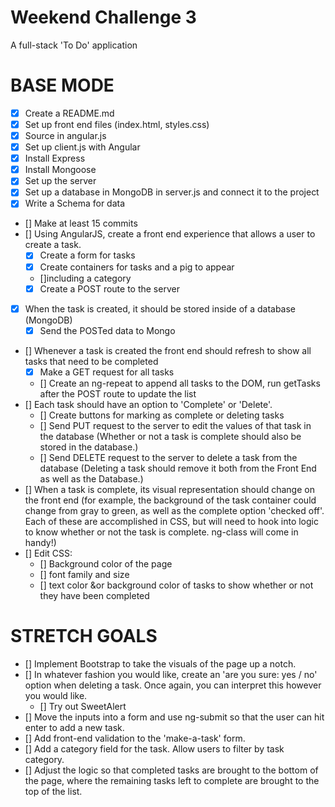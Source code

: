 # Weekend Challenge 3
A full-stack 'To Do' application

# BASE MODE
- [x] Create a README.md 
- [x] Set up front end files (index.html, styles.css)
- [x] Source in angular.js
- [x] Set up client.js with Angular
- [x] Install Express 
- [x] Install Mongoose
- [x] Set up the server
- [x] Set up a database in MongoDB in server.js and connect it to the project
- [x] Write a Schema for data 
- [] Make at least 15 commits
- [] Using AngularJS, create a front end experience that allows a user to create a task.
    - [x] Create a form for tasks
    - [x] Create containers for tasks and a pig to appear 
    - []including a category 
    - [x] Create a POST route to the server
- [x] When the task is created, it should be stored inside of a database (MongoDB)
    - [x] Send the POSTed data to Mongo 
- [] Whenever a task is created the front end should refresh to show all tasks that need to be completed
    - [x] Make a GET request for all tasks 
    - [] Create an ng-repeat to append all tasks to the DOM, run getTasks after the POST route to update the list
- [] Each task should have an option to 'Complete' or 'Delete'.
    - [] Create buttons for marking as complete or deleting tasks
    - [] Send PUT request to the server to edit the values of that task in the database
    (Whether or not a task is complete should also be stored in the database.)
    - [] Send DELETE request to the server to delete a task from the database
    (Deleting a task should remove it both from the Front End as well as the Database.)
- [] When a task is complete, its visual representation should change on the front end (for example, the background of the task container could change from gray to green, as well as the complete option 'checked off'. Each of these are accomplished in CSS, but will need to hook into logic to know whether or not the task is complete. ng-class will come in handy!)
- [] Edit CSS: 
    - [] Background color of the page
    - [] font family and size
    - [] text color &or background color of tasks to show whether or not they have been completed

# STRETCH GOALS
- [] Implement Bootstrap to take the visuals of the page up a notch.
- [] In whatever fashion you would like, create an 'are you sure: yes / no' option when deleting a task. Once again, you can interpret this however you would like.
    - [] Try out SweetAlert 
- [] Move the inputs into a form and use ng-submit so that the user can hit enter to add a new task.
- [] Add front-end validation to the 'make-a-task' form.
- [] Add a category field for the task. Allow users to filter by task category.
- [] Adjust the logic so that completed tasks are brought to the bottom of the page, where the remaining tasks left to complete are brought to the top of the list.
